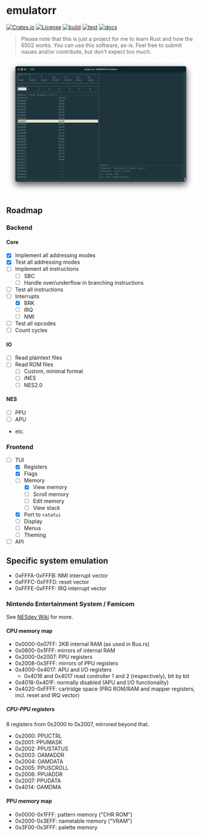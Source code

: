 # emulatorr

[![Crates.io](https://img.shields.io/crates/v/emulatorr?logo=rust)](https://crates.io/crates/emulatorr)
[![License](https://img.shields.io/crates/l/emulatorr)](./LICENSE)
[![build](https://github.com/Jayby18/6502-emulator/actions/workflows/cargo-build.yml/badge.svg)](https://github.com/Jayby18/6502-emulator/actions/workflows/cargo-build.yml)
[![test](https://github.com/Jayby18/6502-emulator/actions/workflows/cargo-test.yml/badge.svg)](https://github.com/Jayby18/6502-emulator/actions/workflows/cargo-test.yml)
[![docs](https://img.shields.io/docsrs/emulatorr?logo=rust)](https://docs.rs/crate/emulatorr/)

> Please note that this is just a project for me to learn Rust and how the 6502 works. You can use this software, as-is. Feel free to submit issues and/or contribute, but don't expect too much.

![](./pictures/SCR-20230916-jplo.png)

## Roadmap

### Backend

#### Core

- [x] Implement all addressing modes
- [x] Test all addressing modes
- [ ] Implement all instructions
    - [ ] SBC
    - [ ] Handle over/underflow in branching instructions
- [ ] Test all instructions
- [ ] Interrupts
    - [x] BRK
    - [ ] IRQ
    - [ ] NMI
- [ ] Test all opcodes
- [ ] Count cycles

#### IO

- [ ] Read plaintext files
- [ ] Read ROM files
    - [ ] Custom, minimal format
    - [ ] iNES
    - [ ] NES2.0

#### NES

- [ ] PPU
- [ ] APU
- etc.

### Frontend

- [ ] TUI
    - [x] Registers
    - [x] Flags
    - [ ] Memory
        - [x] View memory
        - [ ] Scroll memory
        - [ ] Edit memory
        - [ ] View stack
    - [x] Port to `ratatui`
    - [ ] Display
    - [ ] Menus
    - [ ] Theming
- [ ] API

## Specific system emulation

- 0xFFFA-0xFFFB: NMI interrupt vector
- 0xFFFC-0xFFFD: reset vector
- 0xFFFE-0xFFFF: IRQ interrupt vector

### Nintendo Entertainment System / Famicom

See [NESdev Wiki](https://www.nesdev.org/wiki/Nesdev_Wiki) for more.

#### CPU memory map

- 0x0000-0x07FF: 2KB internal RAM (as used in Bus.rs)
- 0x0800-0x1FFF: mirrors of internal RAM
- 0x2000-0x2007: PPU registers
- 0x2008-0x3FFF: mirrors of PPU registers
- 0x4000-0x4017: APU and I/O registers
    - 0x4016 and 0x4017 read controller 1 and 2 (respectively), bit by bit
- 0x4018-0x401F: normally disabled (APU and I/O functionality)
- 0x4020-0xFFFF: cartridge space (PRG ROM/RAM and mapper registers, incl. reset and IRQ vector)

##### CPU-PPU registers

8 registers from 0x2000 to 0x2007, mirrored beyond that.

- 0x2000: PPUCTRL
- 0x2001: PPUMASK
- 0x2002: PPUSTATUS
- 0x2003: OAMADDR
- 0x2004: OAMDATA
- 0x2005: PPUSCROLL
- 0x2006: PPUADDR
- 0x2007: PPUDATA
- 0x4014: OAMDMA

#### PPU memory map

- 0x0000-0x1FFF: pattern memory ("CHR ROM")
- 0x2000-0x3EFF: nametable memory ("VRAM")
- 0x3F00-0x3FFF: palette memory
